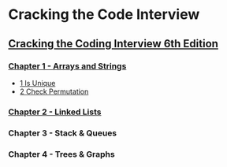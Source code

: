 # Cracking the Code Interview

## <a target="_blank" href="https://www.amazon.com.br/Cracking-Coding-Interview-Programming-Questions/dp/0984782850/ref=sr_1_1?crid=2J1378416HYE3&amp;keywords=cracking+the+coding+interview&amp;qid=1696371476&amp;sprefix=cracking+%252Caps%252C240&amp;sr=8-1&amp;ufe=app_do%253Aamzn1.fos.fcd6d665-32ba-4479-9f21-b774e276a678&_encoding=UTF8&tag=renannuness00-20&linkCode=ur2&linkId=bcd18427ab4d3c478e0e395ff4475e9c&camp=1789&creative=9325">Cracking the Coding Interview 6th Edition</a>

### [Chapter 1 - Arrays and Strings](chapter-01/)
- [1 Is Unique](chapter-01/ex01.c)
- [2 Check Permutation](chapter-01/ex02.c)

### [Chapter 2 - Linked Lists](chapter-02/)

### Chapter 3 - Stack & Queues

### Chapter 4 - Trees & Graphs
